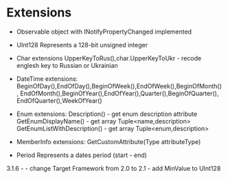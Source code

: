 # Extensions
 - Observable object with INotifyPropertyChanged implemented

 - UInt128 Represents a 128-bit unsigned integer

 - Char extensions     UpperKeyToRus(),char.UpperKeyToUkr - recode englesh key to Russian or Ukrainian

 - DateTime extensions: BeginOfDay(),EndOfDay(),BeginOfWeek(),EndOfWeek(),BeginOfMonth(),
                        EndOfMonth(),BeginOfYear(),EndOfYear(),Quarter(),BeginOfQuarter(),
                        EndOfQuarter(),WeekOfYear()
 
 - Enum extensions:   Description() - get enum description attribute
                      GetEnumDisplayName()  - get array Tuple<name,description> 
                      GetEnumListWithDescription() - get array Tuple<enum,description>

 - MemberInfo extensions: GetCustomAttribute(Type attributeType) 

 - Period Represents a dates period (start - end)  



 3.1.6 -
      - change Target Framework from 2.0 to 2.1
      - add MinValue to UInt128

